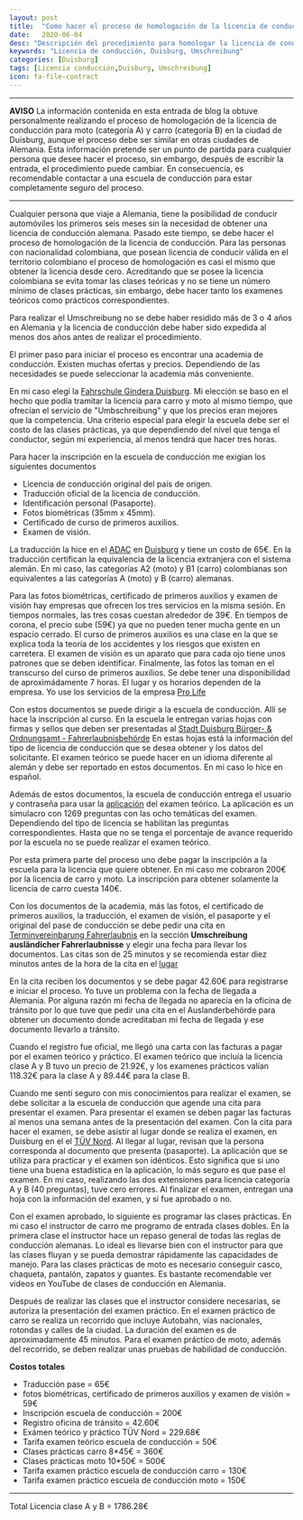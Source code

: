 ```yaml
---
layout: post
title:  "Como hacer el proceso de homologación de la licencia de conducción"
date:   2020-06-04
desc: "Descripción del procedimiento para homologar la licencia de conducción."
keywords: "Licencia de conducción, Duisburg, Umschreibung"
categories: [Duisburg]
tags: [Licencia conducción,Duisburg, Umschreibung]
icon: fa-file-contract
---
```


---
**AVISO**
La información contenida en esta entrada de blog la obtuve personalmente
realizando el proceso de homologación de la licencia de conducción para moto
(categoría A) y carro (categoría B) en la ciudad de Duisburg, aunque el proceso
debe ser similar en otras ciudades de Alemania. Esta información pretende ser
un punto de partida para cualquier persona que desee hacer el proceso, sin
embargo, después de escribir la entrada, el procedimiento puede cambiar. En
consecuencia, es recomendable contactar a una escuela de conducción para estar
completamente seguro del proceso.

---

Cualquier persona que viaje a Alemania, tiene la posibilidad de conducir
automóviles los primeros seis meses sin la necesidad de obtener una licencia
de conducción alemana. Pasado este tiempo, se debe hacer el proceso de
homologación de la licencia de conducción. Para las personas con nacionalidad
colombiana, que posean licencia de conducir válida en el territorio colombiano
el proceso de homologación es casi el mismo que obtener la licencia desde cero.
Acreditando que se posee la licencia colombiana se  evita tomar las clases
teóricas y no se tiene un número mínimo de clases prácticas, sin embargo, debe
hacer tanto los examenes teóricos como prácticos correspondientes.

Para realizar el Umschreibung no se debe haber residido más de 3 o 4 años en
Alemania y la licencia de conducción debe haber sido expedida al menos dos años
antes de realizar el procedimiento.

El primer paso para iniciar el proceso es encontrar una academia de conducción.
Existen muchas ofertas y precios. Dependiendo de las necesidades se puede
seleccionar la academia más conveniente.

En mi caso elegí la
[Fahrschule Gindera Duisburg](https://www.fahrschule-gindera-duisburg.de/). Mi
elección se baso en el hecho que podía tramitar la licencia para carro y moto
al mismo tiempo, que ofrecían el servicio de "Umbschreibung" y que los precios
eran mejores que la competencia. Una criterio especial para elegir la escuela
debe ser el costo de las clases prácticas, ya que dependiendo del nivel que
tenga el conductor, según mi experiencia, al menos tendrá que hacer tres horas.

Para hacer la inscripción en la escuela de conducción me exigían los siguientes
documentos

+ Licencia de conducción original del país de origen.
+ Traducción oficial de la licencia de conducción.
+ Identificación personal (Pasaporte).
+ Fotos biométricas (35mm x 45mm).
+ Certificado de curso de primeros auxilios.
+ Examen de visión.

La traducción la hice en el
[ADAC](https://www.adac-nordrhein.de/duisburg/)
en
[Duisburg](https://www.google.com/maps/place/Realschulstra%C3%9Fe+8,+47051+Duisburg,+Germany/@51.4267589,6.7643042,16z/data=!4m5!3m4!1s0x47b8bf179c91d199:0xc68bc5b9f6ebafc1!8m2!3d51.4278557!4d6.7605917?hl=en-US)
y tiene un costo de 65€. En la traducción certifican la equivalencia de la
licencia extranjera con el sistema alemán. En mi caso, las categorías A2 (moto)
y B1 (carro) colombianas son equivalentes a las categorías A (moto) y B (carro)
alemanas.

Para las fotos biométricas, certificado de primeros auxilios y examen de visión
hay empresas que ofrecen los tres servicios en la misma sesión. En tiempos
normales, las tres cosas cuestan alrededor de 39€. En tiempos de corona, el
precio sube (59€) ya que no pueden tener mucha gente en un espacio cerrado. El
curso de primeros auxilios es una clase en la que se explica toda la teoría de
los accidentes y los riesgos que existen en carretera. El examen de visión es
un aparato que para cada ojo tiene unos patrones que se deben identificar.
Finalmente, las fotos las toman en el transcurso del curso de primeros
auxilios. Se debe tener una disponibilidad de aproximádamente 7 horas. El lugar
y os horarios dependen de la empresa. Yo use los servicios de la empresa
[Pro Life](https://www.erstehilfe-info.de/duisburg)

Con estos documentos se puede dirigir a la escuela de conducción. Allí se hace
la inscripción al curso. En la escuela le entregan varias hojas con firmas y
sellos que deben ser presentadas al
[Stadt Duisburg Bürger- & Ordnungsamt - Fahrerlaubnisbehörde](https://www.duisburg.de/vv/oe/dezernat-ii/32/2/1/102010100000009598.php)
En estas hojas está la información del tipo de licencia de conducción que se
desea obtener y los datos del solicitante. El examen teórico se puede hacer en
un idioma diferente al alemán y debe ser reportado en estos documentos. En mi
caso lo hice en español.

Además de estos documentos, la escuela de conducción entrega el usuario y
contraseña para usar la [aplicación](https://www.windrive-theorietrainer.de/)
del examen teórico. La aplicación es un simulacro con 1269 preguntas con las
ocho temáticas del examen. Dependiendo del tipo de licencia se habilitan las
preguntas correspondientes. Hasta que no se tenga el porcentaje de avance
requerido por la escuela no se puede realizar el examen teórico.

Por esta primera parte del proceso uno debe pagar la inscripción a la escuela
para la licencia que quiere obtener. En mi caso me cobraron 200€ por la
licencia de carro y moto. La inscripción para obtener solamente la licencia de
carro cuesta 140€.

Con los documentos de la academia, más las fotos, el certificado de primeros
auxilios, la traducción, el examen de visión, el pasaporte y el original del
pase de conducción se debe pedir una cita en
[Terminvereinbarung Fahrerlaubnis](https://www.duisburg.de/allgemein/fachbereiche/terminvereinbarung-fahrerlaubnis.php)
en la sección **Umschreibung ausländicher Fahrerlaubnisse** y elegir una fecha
para llevar los documentos. Las citas son de 25 minutos y se recomienda estar
diez minutos antes de la hora de la cita en el
[lugar](https://www.google.com/maps/place/Ludwig-Krohne-Stra%C3%9Fe+6,+47058+Duisburg/@51.4450429,6.793518,17z/data=!3m1!4b1!4m5!3m4!1s0x47b8bf820db5b319:0xcaabd304b3e77db8!8m2!3d51.4450429!4d6.7957067?hl=fr)

En la cita reciben los documentos y se debe pagar 42.60€ para registrarse
e iniciar el proceso. Yo tuve un problema con la fecha de llegada a Alemania.
Por alguna razón mi fecha de llegada no aparecía en la oficina de tránsito por
lo que tuve que pedir una cita en el Auslanderbehörde para obtener un documento
donde acreditaban mi fecha de llegada y ese documento llevarlo a tránsito.

Cuando el registro fue oficial, me llegó una carta con las facturas a pagar por
el examen teórico y práctico. El examen teórico que incluía la licencia clase A
y B tuvo un precio de 21.92€, y los examenes prácticos valían 118.32€ para la
clase A y 89.44€ para la clase B.

Cuando me sentí seguro con mis conocimientos para realizar el examen, se debe
solicitar a la escuela de conducción que agende una cita para presentar el
examen. Para presentar el examen se deben pagar las facturas al menos una
semana antes de la presentación del examen. Con la cita para hacer el examen,
se debe asistir al lugar donde se realiza el examen, en Duisburg en el el
[TÜV Nord](https://www.google.com/maps/place/T%C3%BCv+Nord/@51.4430411,6.7904835,15.25z/data=!4m5!3m4!1s0x47b8bf8270c81ff9:0x41310bcc514ea51!8m2!3d51.4449697!4d6.7947506?hl=es).
Al llegar al lugar, revisan que la persona corresponda al documento que
presenta (pasaporte). La aplicación que se utiliza para practicar y el examen
son idénticos. Esto significa que si uno tiene una buena estadística en la
aplicación, lo más seguro es que pase el examen. En mi caso, realizando las dos
extensiones para licencia categoría A y B (40 preguntas), tuve cero errores. Al
finalizar el examen, entregan una hoja con la información del examen, y si fue
aprobado o no.

Con el examen aprobado, lo siguiente es programar las clases prácticas. En mi
caso el instructor de carro me programo de entrada clases dobles. En la primera
clase el instructor hace un repaso general de todas las reglas de conducción
alemanas. Lo ideal es llevarse bien con el instructor para que las clases
fluyan y se pueda demostrar rápidamente las capacidades de manejo. Para las
clases prácticas de moto es necesario conseguir casco, chaqueta, pantalón,
zapatos y guantes. Es bastante recomendable ver videos en YouTube de clases de
conducción en Alemania.

Después de realizar las clases que el instructor considere necesarias, se
autoriza la presentación del examen práctico. En el examen práctico de carro
se realiza un recorrido que incluye Autobahn, vías nacionales, rotondas y
calles de la ciudad. La duración del examen es de aproximadamente 45 minutos.
Para el examen práctico de moto, además del recorrido, se deben realizar unas
pruebas de habilidad de conducción.

**Costos totales**

+ Traducción pase = 65€
+ fotos biométricas, certificado de primeros auxilios y examen de visión = 59€
+ Inscripción escuela de conducción = 200€
+ Registro oficina de tránsito = 42.60€
+ Exámen teórico y práctico TÜV Nord = 229.68€
+ Tarifa examen teórico escuela de conducción = 50€
+ Clases prácticas carro 8*45€ = 360€
+ Clases prácticas moto 10*50€ = 500€
+ Tarifa examen práctico escuela de conducción carro = 130€
+ Tarifa examen práctico escuela de conducción moto = 150€

---
Total Licencia clase A y B = 1786.28€
